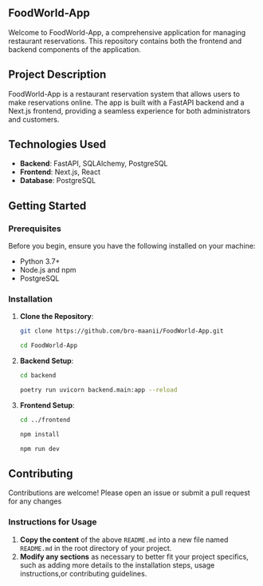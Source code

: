## FoodWorld-App

Welcome to FoodWorld-App, a comprehensive application for managing restaurant reservations. This repository contains both the frontend and backend components of the application.

## Project Description

FoodWorld-App is a restaurant reservation system that allows users to make reservations online. The app is built with a FastAPI backend and a Next.js frontend, providing a seamless experience for both administrators and customers.

## Technologies Used

- **Backend**: FastAPI, SQLAlchemy, PostgreSQL
- **Frontend**: Next.js, React
- **Database**: PostgreSQL

## Getting Started

### Prerequisites
Before you begin, ensure you have the following installed on your machine:

- Python 3.7+
- Node.js and npm
- PostgreSQL

### Installation

1. **Clone the Repository**:

      ```sh
      git clone https://github.com/bro-maanii/FoodWorld-App.git
   
      cd FoodWorld-App
   
2. **Backend Setup**:
      ```sh
      cd backend
      
      poetry run uvicorn backend.main:app --reload 

3. **Frontend Setup**:
      ```sh
      cd ../frontend

      npm install

      npm run dev


## Contributing
Contributions are welcome! Please open an issue or submit a pull request for any changes


### Instructions for Usage

1. **Copy the content** of the above `README.md` into a new file named `README.md` in the root directory of your project.
2. **Modify any sections** as necessary to better fit your project specifics, such as adding more details to the installation steps, usage instructions,or contributing guidelines.



